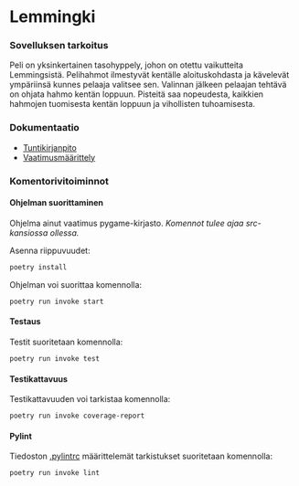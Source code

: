 # Lemmingki

### Sovelluksen tarkoitus
Peli on yksinkertainen tasohyppely, johon on otettu vaikutteita Lemmingsistä. Pelihahmot ilmestyvät kentälle aloituskohdasta ja kävelevät ympäriinsä kunnes pelaaja valitsee sen. Valinnan jälkeen pelaajan tehtävä on ohjata hahmo kentän loppuun.
Pisteitä saa nopeudesta, kaikkien hahmojen tuomisesta kentän loppuun ja vihollisten tuhoamisesta. 

### Dokumentaatio
- [Tuntikirjanpito](./Documents/tuntukirjanpito.md)
- [Vaatimusmäärittely](./Documents/vaatimusmaarittely.md)

### Komentorivitoiminnot
#### Ohjelman suorittaminen
Ohjelma ainut vaatimus pygame-kirjasto.
*Komennot tulee ajaa src-kansiossa ollessa.*

Asenna riippuvuudet:
```bash
poetry install
```

Ohjelman voi suorittaa komennolla:
```
poetry run invoke start
```
#### Testaus
Testit suoritetaan komennolla:
```
poetry run invoke test
```

#### Testikattavuus
Testikattavuuden voi tarkistaa komennolla:
```
poetry run invoke coverage-report
```

#### Pylint
Tiedoston [.pylintrc](./src/.pylintrc) määrittelemät tarkistukset suoritetaan komennolla:
```
poetry run invoke lint
```
